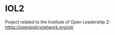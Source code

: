 # IOL2
Project related to the Institute of Open Leadership 2: https://openpolicynetwork.org/iol/

<div id="container" style="position: relative; width: 600px; height: 300px;"></div>
<script src="datamaps.world.min.js"></script>
<script>
    var map = new Datamap({
      element: document.getElementById('container'),
      fills: {
        defaultFill: "#ABDDA4",
        IOL2fellows: "#fa0fa0"
      },
      data: {
        NGA: { fillKey: "IOL2fellows" },
        CAN: { fillKey: "IOL2fellows" },
        ITA: { fillKey: "IOL2fellows" },
        TUN: { fillKey: "IOL2fellows" },
        NLD: { fillKey: "IOL2fellows" },
        NZL: { fillKey: "IOL2fellows" },
        BGD: { fillKey: "IOL2fellows" },
        NPL: { fillKey: "IOL2fellows" },
        UGA: { fillKey: "IOL2fellows" },
        ZAF: { fillKey: "IOL2fellows" },
        AUT: { fillKey: "IOL2fellows" },
        KEN: { fillKey: "IOL2fellows" },
        BRA: { fillKey: "IOL2fellows" },
        RWA: { fillKey: "IOL2fellows" },
        USA: { fillKey: "IOL2fellows" },
      }
    });
</script>

